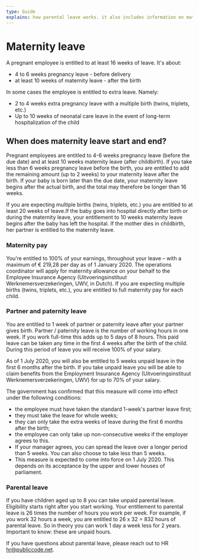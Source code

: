 ```yaml
---
type: Guide
explains: how parental leave works. it also includes information on maternity and paternity leave
---
```


# Maternity leave

A pregnant employee is entitled to at least 16 weeks of leave. It's about:

* 4 to 6 weeks pregnancy leave - before delivery
* at least 10 weeks of maternity leave - after the birth

In some cases the employee is entitled to extra leave. Namely:

* 2 to 4 weeks extra pregnancy leave with a multiple birth (twins, triplets, etc.)
* Up to 10 weeks of neonatal care leave in the event of long-term hospitalization of the child

## When does maternity leave start and end?

Pregnant employees are entitled to 4-6 weeks pregnancy leave (before the due date) 
and at least 10 weeks maternity leave (after childbirth). If you take less than 6 
weeks pregnancy leave before the birth, you are entitled to add the remaining amount 
(up to 2 weeks) to your maternity leave after the birth. If your baby is born later 
than the due date, your maternity leave begins after the actual birth, and the total 
may therefore be longer than 16 weeks.

If you are expecting multiple births (twins, triplets, etc.) you are entitled to at 
least 20 weeks of leave.If the baby goes into hospital directly after birth or during 
the maternity leave, your entitlement to 10 weeks maternity leave begins after the baby 
has left the hospital. If the mother dies in childbirth, her partner is entitled to the 
maternity leave.

### Maternity pay

You’re entitled to 100% of your earnings, throughout your leave – with a maximum of € 219,28 per day as 
of 1 January 2020. The operations coordinator will apply for maternity allowance on your behalf to the 
Employee Insurance Agency (Uitvoeringsinstituut Werknemersverzekeringen, UWV, in Dutch).
If you are expecting multiple births (twins, triplets, etc.), you are entitled to full maternity 
pay for each child.

### Partner and paternity leave

You are entitled to 1 week of partner or paternity leave after your partner gives birth. 
Partner / paternity leave is the number of working hours in one week. 
If you work full-time this adds up to 5 days of 8 hours. 
This paid leave can be taken any time in the first 4 weeks after the birth of the child. 
During this period of leave you will receive 100% of your salary.

As of 1 July 2020, you will also be entitled to 5 weeks unpaid leave in the first 6 months 
after the birth. If you take unpaid leave you will be able to claim benefits from the 
Employment Insurance Agency (Uitvoeringsinstituut Werknemersverzekeringen, UWV) for up 
to 70% of your salary.

The government has confirmed that this measure will come into effect under the following 
conditions:
* the employee must have taken the standard 1-week's partner leave first;
* they must take the leave for whole weeks;
* they can only take the extra weeks of leave during the first 6 months after the birth;
* the employee can only take up non-consecutive weeks if the employer agrees to this.
* If your manager agrees, you can spread the leave over a longer period than 5 weeks. You can also 
choose to take less than 5 weeks.
* This measure is expected to come into force on 1 July 2020. This depends on its acceptance by the 
upper and lower houses of parliament.

### Parental leave

If you have children aged up to 8 you can take unpaid parental leave. 
Eligibility starts right after you start working. Your entitlement to parental leave is 
26 times the number of hours you work per week. For example, if you work 32 hours a week, 
you are entitled to 26 x 32 = 832 hours of parental leave. So in theory you can work 1 day 
a week less for 2 years. Important to know: these are unpaid hours. 

If you have questions about parental leave, please reach out to HR <hr@publiccode.net>.
